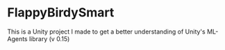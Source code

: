 # FlappyBirdySmart
This is a Unity project I made to get a better understanding of Unity's ML-Agents library (v 0.15)
